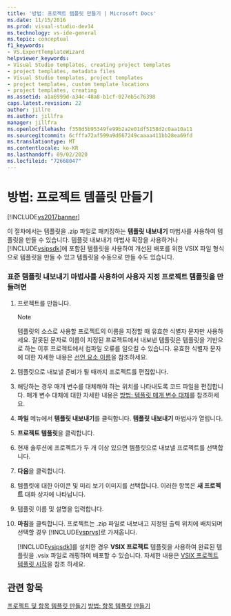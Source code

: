 ```yaml
---
title: '방법: 프로젝트 템플릿 만들기 | Microsoft Docs'
ms.date: 11/15/2016
ms.prod: visual-studio-dev14
ms.technology: vs-ide-general
ms.topic: conceptual
f1_keywords:
- VS.ExportTemplateWizard
helpviewer_keywords:
- Visual Studio templates, creating project templates
- project templates, metadata files
- Visual Studio templates, project templates
- project templates, custom template locations
- project templates, creating
ms.assetid: a1a6999d-a34c-48a8-b1cf-027eb5c76398
caps.latest.revision: 22
author: jillre
ms.author: jillfra
manager: jillfra
ms.openlocfilehash: f358d5b95349fe99b2a2e01df5158d2c0aa10a11
ms.sourcegitcommit: 6cfffa72af599a9d667249caaaa411bb28ea69fd
ms.translationtype: MT
ms.contentlocale: ko-KR
ms.lasthandoff: 09/02/2020
ms.locfileid: "72668047"
---
```

# <a name="how-to-create-project-templates"></a>방법: 프로젝트 템플릿 만들기
[!INCLUDE[vs2017banner](../includes/vs2017banner.md)]

이 절차에서는 템플릿을 .zip 파일로 패키징하는 **템플릿 내보내기** 마법사를 사용하여 템플릿을 만들 수 있습니다. 템플릿 내보내기 마법사 확장을 사용하거나 [!INCLUDE[vsipsdk](../includes/vsipsdk-md.md)]에 포함된 템플릿을 사용하여 개선된 배포를 위한 VSIX 파일 형식으로 템플릿을 만들 수 있고 템플릿을 수동으로 만들 수도 있습니다.

### <a name="to-create-a-custom-project-template-with-the-standard-export-template-wizard"></a>표준 템플릿 내보내기 마법사를 사용하여 사용자 지정 프로젝트 템플릿을 만들려면

1. 프로젝트를 만듭니다.

    > [!NOTE]
    > 템플릿의 소스로 사용할 프로젝트의 이름을 지정할 때 유효한 식별자 문자만 사용하세요. 잘못된 문자로 이름이 지정된 프로젝트에서 내보낸 템플릿은 템플릿을 기반으로 하는 이후 프로젝트에서 컴파일 오류를 일으킬 수 있습니다. 유효한 식별자 문자에 대한 자세한 내용은 [선언 요소 이름](https://msdn.microsoft.com/library/09d8843b-c0dc-4afe-9dab-87c439a69e66)을 참조하세요.

2. 템플릿으로 내보낼 준비가 될 때까지 프로젝트를 편집합니다.

3. 해당하는 경우 매개 변수를 대체해야 하는 위치를 나타내도록 코드 파일을 편집합니다. 매개 변수 대체에 대한 자세한 내용은 [방법: 템플릿 매개 변수 대체](../ide/how-to-substitute-parameters-in-a-template.md)를 참조하세요.

4. **파일** 메뉴에서 **템플릿 내보내기**를 클릭합니다. **템플릿 내보내기** 마법사가 열립니다.

5. **프로젝트 템플릿**을 클릭합니다.

6. 현재 솔루션에 프로젝트가 두 개 이상 있으면 템플릿으로 내보낼 프로젝트를 선택합니다.

7. **다음**을 클릭합니다.

8. 템플릿에 대한 아이콘 및 미리 보기 이미지를 선택합니다. 이러한 항목은 **새 프로젝트** 대화 상자에 나타납니다.

9. 템플릿 이름 및 설명을 입력합니다.

10. **마침**을 클릭합니다. 프로젝트는 .zip 파일로 내보내고 지정된 출력 위치에 배치되며 선택할 경우 [!INCLUDE[vsprvs](../includes/vsprvs-md.md)]로 가져옵니다.

     [!INCLUDE[vsipsdk](../includes/vsipsdk-md.md)]를 설치한 경우 **VSIX 프로젝트** 템플릿을 사용하여 완료된 템플릿을 .vsix 파일로 래핑하여 배포할 수 있습니다. 자세한 내용은 [VSIX 프로젝트 템플릿 시작](../extensibility/getting-started-with-the-vsix-project-template.md)을 참조 하세요.

## <a name="see-also"></a>관련 항목
 [프로젝트 및 항목 템플릿 만들기](../ide/creating-project-and-item-templates.md) [방법: 항목 템플릿 만들기](../ide/how-to-create-item-templates.md)
